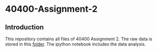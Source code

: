 # 40400-Assignment-2

## Introduction

This repository contains all files of 40400 Assignment 2. The raw data
is stored in this [folder]('Data_raw'). The ipython notebook includes the
data analysis.
